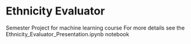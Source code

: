 # Ethnicity Evaluator
Semester Project for machine learning course
For more details see the Ethnicity_Evaluator_Presentation.ipynb notebook
